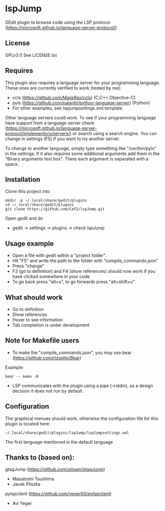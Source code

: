# lspJump

GEdit plugin to browse code using the LSP protocol (https://microsoft.github.io/language-server-protocol/)

## License

GPLv3.0 See LICENSE.txt

## Requires

This plugin also requires a language server for your programming language. These ones are currently verified to work (tested by me):

* ccls (https://github.com/MaskRay/ccls) (C,C++,Objective-C)
* pyls (https://github.com/palantir/python-language-server) (Python)
* For other examples, see lspjumpsettings.xml.template

Other language servers could work. To see if your programming language have support from a language server check (https://microsoft.github.io/language-server-protocol/implementors/servers/) or search using a search engine. You can change in settings (F5) if you want to try another server.

To change to another language, simply type something like "/usr/bin/pyls" in the settings. If it also requires some additional arguments add them in the "Binary arguments text box". There each argument is separated with a space.

## Installation

Clone this project into 

```
mkdir -p ~/.local/share/gedit/plugins
cd ~/.local/share/gedit/plugins
git clone https://github.com/CaF2/lspJump.git
```

Open gedit and do

* gedit -> settings -> plugins -> check lspJump

## Usage example

* Open a file with gedit within a "project folder".
* Hit "F5" and write the path to the folder with "compile_commands.json"
* Press "change"
* F3 (go to definition) and F4 (show references) should now work if you have clicked somewhere in your code
* To go back press "alt+u", to go forwards press "alt+shift+u"

## What should work

* Go to definition
* Show references
* Hover to see information
* Tab completion is under development

## Note for Makefile users

* To make the "compile_commands.json", you may use bear (https://github.com/rizsotto/Bear)

Example:

```
bear -- make -B
```

* LSP communicates with the plugin using a pipe (->stdin), as a design decision it does not run by default.

## Configuration

The graphical menues should work, otherwise the configuration file for this plugin is located here: 

```
~/.local/share/gedit/plugins/lspJump/lspJumpsettings.xml
```

The first language mentioned is the default language

## Thanks to (based on):

gtagJump (https://github.com/utisam/gtagJump)
* Masatoshi Tsushima
* Jacek Pliszka

pylspclient (https://github.com/yeger00/pylspclient)
* Avi Yeger

